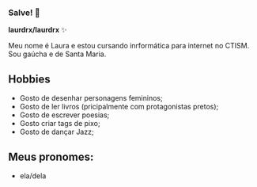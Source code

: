 ### Salve! 👋

**laurdrx/laurdrx** ✨

Meu nome é Laura e estou cursando inrformática para internet  no CTISM.
Sou gaúcha e de Santa Maria.

## Hobbies
* Gosto de desenhar personagens femininos;
* Gosto de ler livros (pricipalmente com protagonistas pretos);
* Gosto de escrever poesias;
* Gosto  criar tags de pixo;
* Gosto de dançar Jazz;

## Meus pronomes:
* ela/dela


